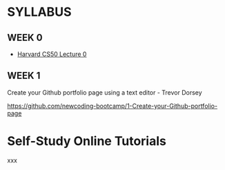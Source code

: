# SYLLABUS

## WEEK 0

* <a href="https://www.youtube.com/watch?v=y62zj9ozPOM/" target="_blank">Harvard CS50 Lecture 0</a>

## WEEK 1

Create your Github portfolio page using a text editor - Trevor Dorsey

https://github.com/newcoding-bootcamp/1-Create-your-Github-portfolio-page

# Self-Study Online Tutorials 
xxx


